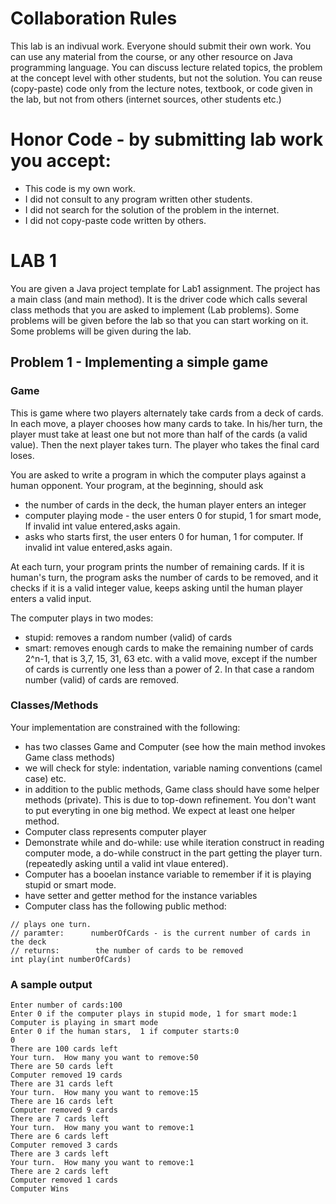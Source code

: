 # Collaboration Rules
This lab  is an indivual work. Everyone should submit their own work. You can use any material from the course, or any other resource on Java programming language. You can discuss lecture related topics, the problem at the concept level with other students, but not the solution. You can reuse (copy-paste) code only from the lecture notes, textbook, or code given in the lab, but not from others (internet sources, other students etc.)

# Honor Code - by submitting lab work you accept:
- This code is my own work. 
- I did not consult to any program written other students. 
- I did not search for the solution of the problem in the internet.
- I did not copy-paste code written by others.


# LAB 1
You are given a Java project template for Lab1 assignment. The project has a main class (and main method). It  is the driver code which calls several class methods that you are asked to implement (Lab problems). Some problems will be given before the lab so that you can start working on it. Some problems will be given during the lab.

## Problem 1 - Implementing a simple game

### Game

This is game where two players alternately take cards from a deck  of cards. In each move, a player chooses how many cards to take.  In his/her turn, the player must take at least one but not more than half of the cards (a valid value).  Then the next player takes turn.  The player who takes the final card loses.

You are asked to write a program in which the computer plays against a human  opponent. Your program, at the beginning, should ask

- the number of cards in the deck, the human player enters an integer
- computer playing mode - the user enters 0 for stupid, 1 for smart mode, If invalid int value entered,asks again.  
- asks who starts first, the user enters 0 for human, 1 for computer. If invalid int value entered,asks again. 

At each turn, your program prints the number of remaining cards. If it is human's turn, the program asks the number of cards to be removed, and it checks if it is a valid integer value, keeps asking until the human player enters a valid input.

The computer plays in two modes:

- stupid: removes a random number (valid)  of cards
- smart: removes enough cards to make the remaining number of cards 2^n-1, that is 3,7, 15, 31, 63 etc. with a valid move, except if the number of cards is currently one less than a power of 2. In that case a random number (valid) of cards are removed.

### Classes/Methods

Your implementation are constrained with the following:

- has two classes Game and Computer (see how the main method invokes Game class methods)
- we will check for  style: indentation, variable naming conventions (camel case) etc.
- in addition to the public methods, Game class should have some helper methods (private). This is due to top-down refinement. You don't want to put everyting in one big method. We expect at least one helper method.
- Computer class represents computer player
- Demonstrate while and do-while: use while iteration construct in reading computer mode, a do-while construct  in the part getting the player turn. (repeatedly asking until a valid int vlaue entered).
- Computer has a booelan  instance variable to remember if it is playing stupid or smart mode.
- have setter and getter method for the instance variables
- Computer class has the following public method:
```
// plays one turn.
// paramter:      numberOfCards - is the current number of cards in the deck
// returns:        the number of cards to be removed
int play(int numberOfCards)
```

### A sample output

```
Enter number of cards:100
Enter 0 if the computer plays in stupid mode, 1 for smart mode:1
Computer is playing in smart mode
Enter 0 if the human stars,  1 if computer starts:0
0
There are 100 cards left
Your turn.  How many you want to remove:50
There are 50 cards left
Computer removed 19 cards
There are 31 cards left
Your turn.  How many you want to remove:15
There are 16 cards left
Computer removed 9 cards
There are 7 cards left
Your turn.  How many you want to remove:1
There are 6 cards left
Computer removed 3 cards
There are 3 cards left
Your turn.  How many you want to remove:1
There are 2 cards left
Computer removed 1 cards
Computer Wins

```

